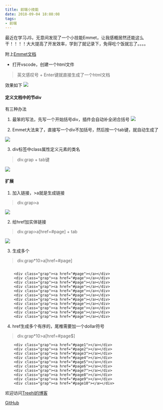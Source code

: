 ```yaml
---
title: 前端小技能
date: 2018-09-04 18:88:08
tags:
- 前端
---
```

最近在学习JS，无意间发现了一个小技能Emmet，让我感概居然还能这么干！！！！大大提高了开发效率，学到了就记录下，免得吃个饭就忘了。。。。

附上[Emmet文档](https://docs.emmet.io/cheat-sheet/)

- 打开vscode，创建一个html文件

> 英文感叹号 + Enter键就直接生成了一个html文档

效果如下
![](http://m.qpic.cn/psb?/V10WDaE22S84Sl/sx78v.kTr2KNCYbqGmvceG3.ptK3Rzk*pGnzCxI.Lt4!/b/dDQBAAAAAAAA&bo=cgdCAgAAAAADBxc!&rf=viewer_4)


#### 定义文档中的节div
有三种办法

1. 最笨的写法，先写一个开始括号div，插件会自动补全闭合括号
![](http://m.qpic.cn/psb?/V10WDaE22S84Sl/W1J5O0Ix8xQs.Z*EQBP1DOIZI0woIJ*XIi.ULDa6e6E!/b/dFMBAAAAAAAA&bo=igTjAAAAAAADB08!&rf=viewer_4)


2. Emmet大法来了，直接写一个div不加括号，然后按一个tab键，就自动生成了

![](http://m.qpic.cn/psb?/V10WDaE22S84Sl/ue8z6WJKgrg7*9e52VKMOcTKC9NVFPCvpnEevy2lttI!/b/dFIBAAAAAAAA&bo=PgMHAQAAAAADBxk!&rf=viewer_4)


3. div标签中class属性定义元素的类名

> div.grap  + tab键

![](http://m.qpic.cn/psb?/V10WDaE22S84Sl/sEDzLwkglhLOR7azu6eCWDqgdxy3fZmZtWST2VefNn4!/b/dEcBAAAAAAAA&bo=owK5AAAAAAADBzo!&rf=viewer_4)


 
#### 扩展

1. 加入链接，>a就是生成链接

> div.grap>a

![](http://m.qpic.cn/psb?/V10WDaE22S84Sl/uaeDP6*5gjck93sJsDC1uhn8z9LQ7e9meuCagSPLvwI!/b/dC8BAAAAAAAA&bo=wAKvAAAAAAADB08!&rf=viewer_4)


2. 给href加实体链接

> div.grap>a[href=#page]  + tab

![](http://m.qpic.cn/psb?/V10WDaE22S84Sl/PiLOUwE0GbN6IhPlCWwxB*ZkjW5YJSk4DQAK3GGmIlo!/b/dDYBAAAAAAAA&bo=7wJ5AAAAAAADB7Y!&rf=viewer_4)


3. 生成多个

> div.grap*10>a[href=#page]

```htmlbars

	<div class="grap"><a href="#page"></a></div>
    <div class="grap"><a href="#page"></a></div>
    <div class="grap"><a href="#page"></a></div>
    <div class="grap"><a href="#page"></a></div>
    <div class="grap"><a href="#page"></a></div>
    <div class="grap"><a href="#page"></a></div>
    <div class="grap"><a href="#page"></a></div>
    <div class="grap"><a href="#page"></a></div>
    <div class="grap"><a href="#page"></a></div>
    <div class="grap"><a href="#page"></a></div>
    <div class="grap"><a href="#page"></a></div>
```


4. href生成多个有序的，尾椎需要加一个dollar符号

> div.grap*10>a[href=#page$]

```htmlbars
	<div class="grap"><a href="#page1"></a></div>
    <div class="grap"><a href="#page2"></a></div>
    <div class="grap"><a href="#page3"></a></div>
    <div class="grap"><a href="#page4"></a></div>
    <div class="grap"><a href="#page5"></a></div>
    <div class="grap"><a href="#page6"></a></div>
    <div class="grap"><a href="#page7"></a></div>
    <div class="grap"><a href="#page8"></a></div>
    <div class="grap"><a href="#page9"></a></div>
    <div class="grap"><a href="#page10"></a></div>
```



欢迎访问[Treehl的博客](https://family-treesy.github.io/)

[GitHub](https://github.com/Family-TreeSY)


